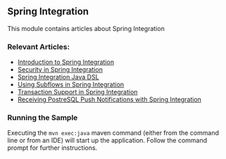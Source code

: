 ## Spring Integration

This module contains articles about Spring Integration

### Relevant Articles:
- [Introduction to Spring Integration](https://www.baeldung.com/spring-integration)
- [Security in Spring Integration](https://www.baeldung.com/spring-integration-security)
- [Spring Integration Java DSL](https://www.baeldung.com/spring-integration-java-dsl)
- [Using Subflows in Spring Integration](https://www.baeldung.com/spring-integration-subflows)
- [Transaction Support in Spring Integration](https://www.baeldung.com/spring-integration-transaction)
- [Receiving PostreSQL Push Notifications with Spring Integration](https://www.baeldung.com/spring-receiving-postresql-push-notifications)

### Running the Sample
Executing the `mvn exec:java` maven command (either from the command line or from an IDE) will start up the application. Follow the command prompt for further instructions.
